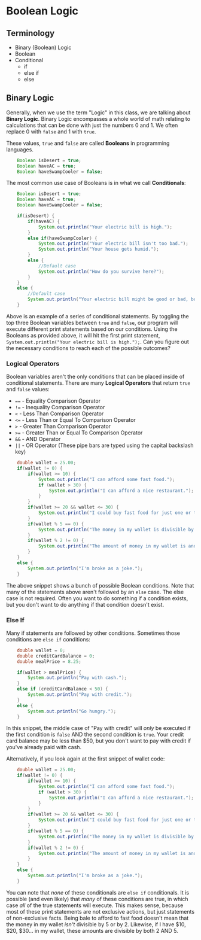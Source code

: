 # Boolean Logic

## Terminology
* Binary (Boolean) Logic
* Boolean
* Conditional
    * if
    * else if
    * else

## Binary Logic
Generally, when we use the term "Logic" in this class, we are talking about **Binary Logic**. Binary Logic encompasses a whole world of math relating to calculations that can be done with just the numbers 0 and 1. We often replace 0 with ```false``` and 1 with ```true```.

These values, ```true``` and ```false``` are called **Booleans** in programming languages.

```java
    Boolean isDesert = true;
    Boolean haveAC = true;
    Boolean haveSwampCooler = false;
```

The most common use case of Booleans is in what we call **Conditionals**:

```java
    Boolean isDesert = true;
    Boolean haveAC = true;
    Boolean haveSwampCooler = false;

    if(isDesert) {
        if(haveAC) {
            System.out.println("Your electric bill is high.");
        }
        else if(haveSwampCooler) {
            System.out.println("Your electric bill isn't too bad.");
            System.out.println("Your house gets humid.");
        }
        else {
            //Default case
            System.out.println("How do you survive here?");
        }
    }
    else {
        //Default case
        System.out.println("Your electric bill might be good or bad, but I'm not sure.")
    }
```

Above is an example of a series of conditional statements. By toggling the top three Boolean variables between ```true``` and ```false```, our program will execute different print statements based on our conditions. Using the Booleans as provided above, it will hit the first print statement, ```System.out.println("Your electric bill is high.");```. Can you figure out the necessary conditions to reach each of the possible outcomes?

### Logical Operators
Boolean variables aren't the only conditions that can be placed inside of conditional statements. There are many **Logical Operators** that return ```true``` and ```false``` values:

* ```==``` - Equality Comparison Operator
* ```!=``` - Inequality Comparison Operator
* ```<``` - Less Than Comparison Operator
* ```<=``` - Less Than or Equal To Comparison Operator
* ```>``` - Greater Than Comparison Operator
* ```>=``` - Greater Than or Equal To Comparison Operator
* ```&&``` - AND Operator
* ```||``` - OR Operator (These pipe bars are typed using the capital backslash key)

```java
    double wallet = 25.00;
    if(wallet != 0) {
        if(wallet >= 10) {
            System.out.println("I can afford some fast food.");
            if (wallet > 30) {
                System.out.println("I can afford a nice restaurant.");            
            }
        }
        if(wallet >= 20 && wallet <= 30) {
            System.out.println("I could buy fast food for just one or two friends.")            
        }
        if(wallet % 5 == 0) {
            System.out.println("The money in my wallet is divisible by 5.")
        }
        if(wallet % 2 != 0) {
            System.out.println("The amount of money in my wallet is and odd number.")
        }
    }
    else {
        System.out.println("I'm broke as a joke.");
    }
```

The above snippet shows a bunch of possible Boolean conditions. Note that many of the statements above aren't followed by an ```else``` case. The else case is not required. Often you want to do something if a condition exists, but you don't want to do anything if that condition doesn't exist.

### Else If
Many if statements are followed by other conditions. Sometimes those conditions are ```else if``` conditions:

```java
    double wallet = 0;
    double creditCardBalance = 0;
    double mealPrice = 8.25;

    if(wallet > mealPrice) {
        System.out.println("Pay with cash.");       
    }
    else if (creditCardBalance < 50) {
        System.out.println("Pay with credit.");
    }
    else {
        System.out.println("Go hungry.");
    }
```

In this snippet, the middle case of "Pay with credit" will _only_ be executed if the first condition is ```false``` AND the second condition is ```true```. Your credit card balance may be less than $50, but you don't want to pay with credit if you've already paid with cash.

Alternatively, if you look again at the first snippet of wallet code:

```java
    double wallet = 25.00;
    if(wallet != 0) {
        if(wallet >= 10) {
            System.out.println("I can afford some fast food.");
            if (wallet > 30) {
                System.out.println("I can afford a nice restaurant.");            
            }
        }
        if(wallet >= 20 && wallet <= 30) {
            System.out.println("I could buy fast food for just one or two friends.")            
        }
        if(wallet % 5 == 0) {
            System.out.println("The money in my wallet is divisible by 5.")
        }
        if(wallet % 2 != 0) {
            System.out.println("The amount of money in my wallet is and odd number.")
        }
    }
    else {
        System.out.println("I'm broke as a joke.");
    }
```

You can note that _none_ of these conditionals are ```else if``` conditionals. It is possible (and even likely) that _many_ of these conditions are true, in which case _all_ of the true statements will execute. This makes sense, because most of these print statements are not exclusive actions, but just statements of non-exclusive facts. Being bale to afford to fast food doesn't mean that the money in my wallet _isn't_ divisible by 5 or by 2. Likewise, if I have $10, $20, $30... in my wallet, these amounts are divisible by both 2 AND 5.
